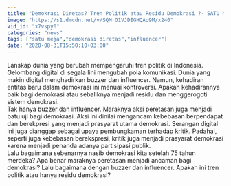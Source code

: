 ```yaml
---
title: "Demokrasi Diretas? Tren Politik atau Residu Demokrasi ?- SATU MEJA THE FORUM (Bag 4)"
image: "https://s1.dmcdn.net/v/SQMrO1VJDIGHQAo9M/x240"
vid_id: "x7vspy0"
categories: "news"
tags: ["satu meja","demokrasi diretas","influencer"]
date: "2020-08-31T15:50:10+03:00"
---
```

Lanskap dunia yang berubah mempengaruhi tren politik di Indonesia. Gelombang digital di segala lini mengubah pola komunikasi. Dunia yang makin digital menghadirkan buzzer dan influencer. Namun, kehadiran entitas baru dalam demokrasi ini menuai kontroversi. Apakah kehadirannya baik bagi demokrasi atau sebaliknya menjadi residu dan menggerogoti sistem demokrasi.   <br>Tak hanya buzzer dan influencer. Maraknya aksi peretasan juga menjadi batu uji bagi demokrasi. Aksi ini dinilai mengancam kebebasan berpendapat dan berekpresi yang menjadi prasyarat utama demokrasi. Serangan digital ini juga dianggap sebagai upaya pembungkaman terhadap kritik. Padahal, seperti juga kebebasan berekspresi, kritik juga menjadi prasyarat demokrasi karena menjadi penanda adanya partisipasi publik.   <br>Lalu bagaimana sebenarnya nasib demokrasi kita setelah 75 tahun merdeka? Apa benar maraknya peretasan menjadi ancaman bagi demokrasi? Lalu bagaimana dengan buzzer dan influencer. Apakah ini tren politik atau hanya residu demokrasi?    <br>
